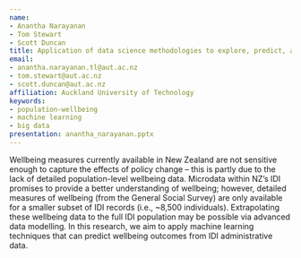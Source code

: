 ```yaml
---
name:
- Anantha Narayanan
- Tom Stewart
- Scott Duncan
title: Application of data science methodologies to explore, predict, and model wellbeing outcomes using the New Zealand Integrated Data Infrastructure (IDI).
email:
- anantha.narayanan.tl@aut.ac.nz
- tom.stewart@aut.ac.nz
- scott.duncan@aut.ac.nz
affiliation: Auckland University of Technology
keywords:
- population-wellbeing
- machine learning
- big data
presentation: anantha_narayanan.pptx
---
```


Wellbeing measures currently available in New Zealand are not sensitive enough to capture the effects of policy change – this is partly due to the lack of detailed population-level wellbeing data. Microdata within NZ’s IDI promises to provide a better understanding of wellbeing; however, detailed measures of wellbeing (from the General Social Survey) are only available for a smaller subset of IDI records (i.e., ~8,500 individuals). Extrapolating these wellbeing data to the full IDI population may be possible via advanced data modelling. In this research, we aim to apply machine learning techniques that can predict wellbeing outcomes from IDI administrative data.
